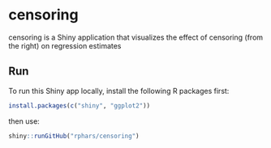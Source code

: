 # censoring

censoring is a Shiny application that visualizes the effect of censoring (from the right) on regression estimates

## Run

To run this Shiny app locally, install the following R packages first:

```r
install.packages(c("shiny", "ggplot2"))
```

then use:

```r
shiny::runGitHub("rphars/censoring")
```
